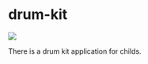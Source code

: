 # drum-kit

<img src="https://i.ibb.co/QHHWJSW/foreadme2.jpg">


There is a drum kit application for childs. 
